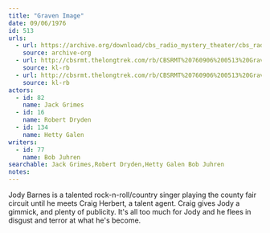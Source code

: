 ```yaml
---
title: "Graven Image"
date: 09/06/1976
id: 513
urls: 
  - url: https://archive.org/download/cbs_radio_mystery_theater/cbs_radio_mystery_theater-0501-0550.zip/cbs_radio_mystery_theater-0501-0550%2Fcbsrmt_0513_the_graven_image.mp3
    source: archive-org
  - url: http://cbsrmt.thelongtrek.com/rb/CBSRMT%20760906%200513%20Graven%20Image_wuwm.mp3
    source: kl-rb
  - url: http://cbsrmt.thelongtrek.com/rb/CBSRMT%20760906%200513%20Graven%20Image_wbbm_rb.mp3
    source: kl-rb
actors:  
  - id: 82
    name: Jack Grimes  
  - id: 16
    name: Robert Dryden  
  - id: 134
    name: Hetty Galen
writers:  
  - id: 77
    name: Bob Juhren
searchable: Jack Grimes,Robert Dryden,Hetty Galen Bob Juhren
notes:  
---
```

Jody Barnes is a talented rock-n-roll/country singer playing the county fair circuit until he meets Craig Herbert, a talent agent. Craig gives Jody a gimmick, and plenty of publicity. It's all too much for Jody and he flees in disgust and terror at what he's become.